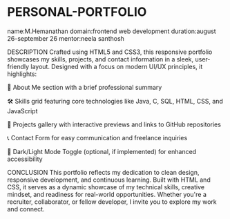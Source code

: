 # PERSONAL-PORTFOLIO
name:M.Hemanathan
domain:frontend web development
duration:august 26-september 26
mentor:neela santhosh


DESCRIPTION
Crafted using HTML5 and CSS3, this responsive portfolio showcases my skills, projects, and contact information in a sleek, user-friendly layout. Designed with a focus on modern UI/UX principles, it highlights:

🧠 About Me section with a brief professional summary

🛠️ Skills grid featuring core technologies like Java, C, SQL, HTML, CSS, and JavaScript

📂 Projects gallery with interactive previews and links to GitHub repositories

📞 Contact Form for easy communication and freelance inquiries

🌙 Dark/Light Mode Toggle (optional, if implemented) for enhanced accessibility

CONCLUSION
This portfolio reflects my dedication to clean design, responsive development, and continuous learning. Built with HTML and CSS, it serves as a dynamic showcase of my technical skills, creative mindset, and readiness for real-world opportunities. Whether you're a recruiter, collaborator, or fellow developer, I invite you to explore my work and connect.
